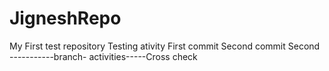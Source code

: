 # JigneshRepo
My First test repository
Testing ativity
First commit
Second commit
Second -----------branch- activities-----Cross check
